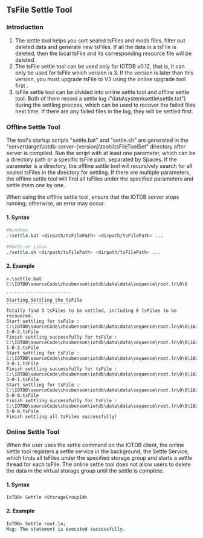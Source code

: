 

## TsFile Settle Tool

### Introduction

1. The settle tool helps you sort sealed tsFiles and mods files, filter out deleted data and generate new tsFiles.  If all the data in a tsFile is deleted, then the local tsFile and its corresponding resource file will be deleted.  
2. The tsFile settle tool can be used only for IOTDB v0.12, that is, it can only be used for tsFile which version is 3. If the version is later than this version, you must upgrade tsFile to V3 using the online upgrade tool first . 
3. tsFile settle tool can be divided into online settle tool and offline settle tool. Both of them record a settle log ("data\system\settle\settle.txt") during the settling process, which can be used to recover the failed files next time.  If there are any failed files in the log, they will be settled first.  

### Offline Settle Tool

The tool's startup scripts "settle.bat" and "settle.sh" are generated in the "server\target\iotdb-server-{version}\tools\tsFileToolSet" directory after server is compiled.  Run the script with at least one parameter, which can be a directory path or a specific tsFile path, separated by Spaces.  If the parameter is a directory, the offline settle tool will recursively search for all sealed tsFiles in the directory for settling.  If there are multiple parameters, the offline settle tool will find all tsFiles under the specified parameters and settle them one by one.  

When using the offline settle tool, ensure that the IOTDB server stops running; otherwise, an error may occur.  

#### 1. Syntax

```bash
#Windows
.\settle.bat <dirpath/tsFilePath> <dirpath/tsFilePath> ...

#MacOs or Linux
./settle.sh <dirpath/tsFilePath> <dirpath/tsFilePath> ...
```

#### 2. Example

```
>.\settle.bat C:\IOTDB\sourceCode\choubenson\iotdb\data\data\sequence\root.ln\0\0 

​````````````````````````
Starting Settling the tsFile
​````````````````````````
Totally find 3 tsFiles to be settled, including 0 tsFiles to be recovered.
Start settling for tsFile : C:\IOTDB\sourceCode\choubenson\iotdb\data\data\sequence\root.ln\0\0\1631261328514-1-0-2.tsFile
Finish settling successfully for tsFile : C:\IOTDB\sourceCode\choubenson\iotdb\data\data\sequence\root.ln\0\0\1631261328514-1-0-2.tsFile
Start settling for tsFile : C:\IOTDB\sourceCode\choubenson\iotdb\data\data\sequence\root.ln\0\0\1631274465662-3-0-1.tsFile
Finish settling successfully for tsFile : C:\IOTDB\sourceCode\choubenson\iotdb\data\data\sequence\root.ln\0\0\1631274465662-3-0-1.tsFile
Start settling for tsFile : C:\IOTDB\sourceCode\choubenson\iotdb\data\data\sequence\root.ln\0\0\1631433121335-5-0-0.tsFile
Finish settling successfully for tsFile : C:\IOTDB\sourceCode\choubenson\iotdb\data\data\sequence\root.ln\0\0\1631433121335-5-0-0.tsFile
Finish settling all tsFiles successfully!
```

### Online Settle Tool

When the user uses the settle command on the IOTDB client, the online settle tool registers a settle service in the background, the Settle Service, which finds all tsFiles under the specified storage group and starts a settle thread for each tsFile.  The online settle tool does not allow users to delete the data in the virtual storage group until the settle is complete.  

#### 1. Syntax

```
IoTDB> Settle <StorageGroupId>
```

#### 2. Example

```
IoTDB> Settle root.ln;
Msg: The statement is executed successfully.
```
